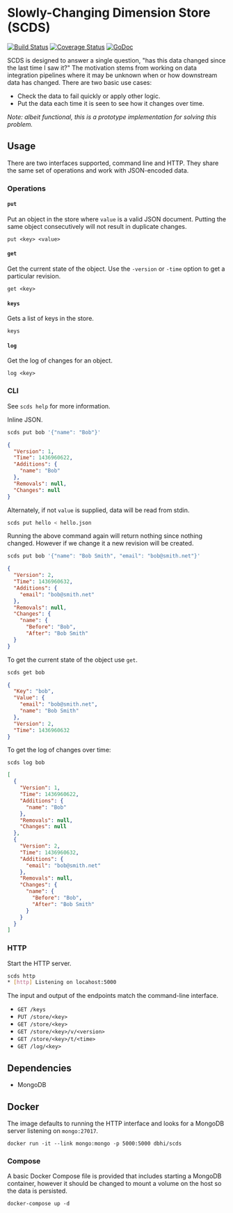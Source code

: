 # Slowly-Changing Dimension Store (SCDS)

[![Build Status](https://travis-ci.org/chop-dbhi/scds.svg?branch=master)](https://travis-ci.org/chop-dbhi/scds) [![Coverage Status](https://coveralls.io/repos/chop-dbhi/scds/badge.svg?branch=master&service=github)](https://coveralls.io/github/chop-dbhi/scds?branch=master) [![GoDoc](https://godoc.org/github.com/chop-dbhi/scds?status.svg)](https://godoc.org/github.com/chop-dbhi/scds)

SCDS is designed to answer a single question, "has this data changed since the last time I saw it?" The motivation stems from working on data integration pipelines where it may be unknown when or how downstream data has changed. There are two basic use cases:

- Check the data to fail quickly or apply other logic.
- Put the data each time it is seen to see how it changes over time.

*Note: albeit functional, this is a prototype implementation for solving this problem.*

## Usage

There are two interfaces supported, command line and HTTP. They share the same set of operations and work with JSON-encoded data.

### Operations

#### `put`

Put an object in the store where `value` is a valid JSON document. Putting the same object consecutively will not result in duplicate changes.

```
put <key> <value>
```

#### `get`

Get the current state of the object. Use the `-version` or `-time` option to get a particular revision.

```
get <key>
```

#### `keys`

Gets a list of keys in the store.

```
keys
```

#### `log`

Get the log of changes for an object.

```
log <key>
```

### CLI

See `scds help` for more information.

Inline JSON.

```bash
scds put bob '{"name": "Bob"}'
```

```json
{
  "Version": 1,
  "Time": 1436960622,
  "Additions": {
    "name": "Bob"
  },
  "Removals": null,
  "Changes": null
}
```

Alternately, if not `value` is supplied, data will be read from stdin.

```bash
scds put hello < hello.json
```

Running the above command again will return nothing since nothing changed. However if we change it a new revision will be created.

```bash
scds put bob '{"name": "Bob Smith", "email": "bob@smith.net"}'
```

```json
{
  "Version": 2,
  "Time": 1436960632,
  "Additions": {
    "email": "bob@smith.net"
  },
  "Removals": null,
  "Changes": {
    "name": {
      "Before": "Bob",
      "After": "Bob Smith"
  }
}
```

To get the current state of the object use `get`.

```bash
scds get bob
```

```json
{
  "Key": "bob",
  "Value": {
    "email": "bob@smith.net",
    "name": "Bob Smith"
  },
  "Version": 2,
  "Time": 1436960632
}
```

To get the log of changes over time:

```
scds log bob
```

```json
[
  {
    "Version": 1,
    "Time": 1436960622,
    "Additions": {
      "name": "Bob"
    },
    "Removals": null,
    "Changes": null
  },
  {
    "Version": 2,
    "Time": 1436960632,
    "Additions": {
      "email": "bob@smith.net"
    },
    "Removals": null,
    "Changes": {
      "name": {
        "Before": "Bob",
        "After": "Bob Smith"
      }
    }
  }
]
```

### HTTP

Start the HTTP server.

```bash
scds http
* [http] Listening on locahost:5000
```

The input and output of the endpoints match the command-line interface.

- `GET /keys`
- `PUT /store/<key>`
- `GET /store/<key>`
- `GET /store/<key>/v/<version>`
- `GET /store/<key>/t/<time>`
- `GET /log/<key>` 


## Dependencies

- MongoDB


## Docker

The image defaults to running the HTTP interface and looks for a MongoDB server listening on `mongo:27017`.

```
docker run -it --link mongo:mongo -p 5000:5000 dbhi/scds
```

### Compose

A basic Docker Compose file is provided that includes starting a MongoDB container, however it should be changed to mount a volume on the host so the data is persisted.

```
docker-compose up -d
```
